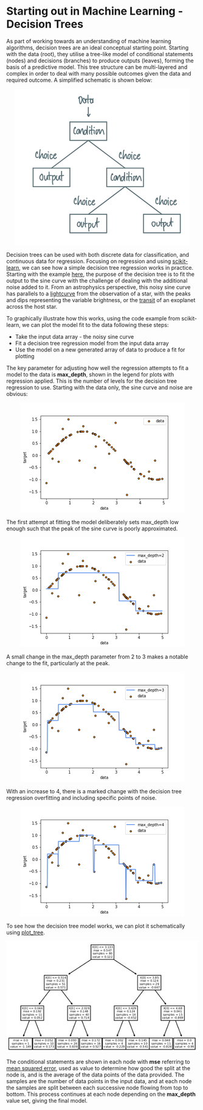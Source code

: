 # Starting out in Machine Learning - Decision Trees

As part of working towards an understanding of machine learning algorithms, decision trees are an ideal conceptual starting point. Starting with the data (root), they utilise a tree-like model of conditional statements (nodes) and decisions (branches) to produce outputs (leaves), forming the basis of a predictive model. This tree structure can be multi-layered and complex in order to deal with many possible outcomes given the data and required outcome. A simplified schematic is shown below:

<p align="center">
  <img src="/img/2021-10-10_dec_tree_reg_imgs/dec_tree_schem.png"/>
</p>

Decision trees can be used with both discrete data for classification, and continuous data for regression. Focusing on regression and using [scikit-learn](https://scikit-learn.org/stable/index.html), we can see how a simple decision tree regression works in practice. Starting with the example [here](https://scikit-learn.org/stable/auto_examples/tree/plot_tree_regression.html#sphx-glr-auto-examples-tree-plot-tree-regression-py), the purpose of the decision tree is to fit the output to the sine curve with the challenge of dealing with the additional noise added to it. From an astrophysics perspective, this noisy sine curve has parallels to a [lightcurve](https://en.wikipedia.org/wiki/Light_curve) from the observation of a star, with the peaks and dips representing the variable brightness, or the [transit](https://en.wikipedia.org/wiki/Methods_of_detecting_exoplanets#Transit_photometry) of an exoplanet across the host star.

To graphically illustrate how this works, using the code example from scikit-learn, we can plot the model fit to the data following these steps:

* Take the input data array - the noisy sine curve
* Fit a decision tree regression model from the input data array
* Use the model on a new generated array of data to produce a fit for plotting

The key parameter for adjusting how well the regression attempts to fit a model to the data is **max_depth**, shown in the legend for plots with regression applied. This is the number of levels for the decision tree regression to use. Starting with the data only, the sine curve and noise are obvious:

<p align="center">
  <img src="/img/2021-10-10_dec_tree_reg_imgs/data_only.png"/>
</p>

The first attempt at fitting the model deliberately sets max_depth low enough such that the peak of the sine curve is poorly approximated.

<p align="center">
  <img src="/img/2021-10-10_dec_tree_reg_imgs/data_fit_match_2.png"/>
</p>

A small change in the max_depth parameter from 2 to 3 makes a notable change to the fit, particularly at the peak.

<p align="center">
  <img src="/img/2021-10-10_dec_tree_reg_imgs/data_fit_match_3.png"/>
</p>

With an increase to 4, there is a marked change with the decision tree regression overfitting and including specific points of noise.

<p align="center">
  <img src="/img/2021-10-10_dec_tree_reg_imgs/data_fit_match_4.png"/>
</p>

To see how the decision tree model works, we can plot it schematically using [plot_tree](https://scikit-learn.org/stable/modules/generated/sklearn.tree.plot_tree.html#sklearn.tree.plot_tree).

<p align="center">
  <img src="/img/2021-10-10_dec_tree_reg_imgs/data_tree_3.png"/>
</p>

The conditional statements are shown in each node with **mse** referring to [mean squared error](https://en.wikipedia.org/wiki/Mean_squared_error), used as value to determine how good the split at the node is, and is the average of the data points of the data provided. The samples are the number of data points in the input data, and at each node the samples are split between each successive node flowing from top to bottom. This process continues at each node depending on the **max_depth** value set, giving the final model.
